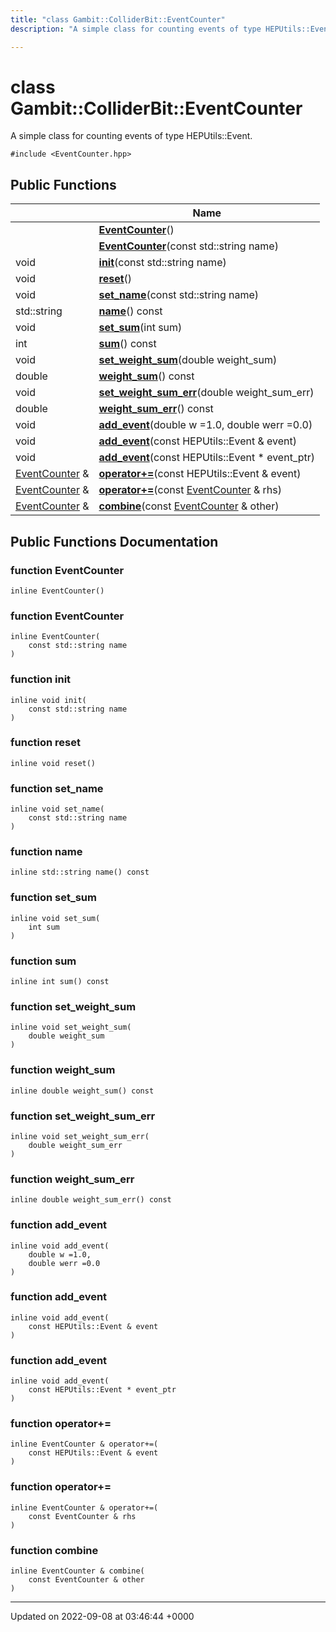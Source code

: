```yaml
---
title: "class Gambit::ColliderBit::EventCounter"
description: "A simple class for counting events of type HEPUtils::Event. "

---
```


# class Gambit::ColliderBit::EventCounter



A simple class for counting events of type HEPUtils::Event. 


`#include <EventCounter.hpp>`

## Public Functions

|                | Name           |
| -------------- | -------------- |
| | **[EventCounter](/documentation/code/classes/classgambit_1_1colliderbit_1_1eventcounter/#function-eventcounter)**() |
| | **[EventCounter](/documentation/code/classes/classgambit_1_1colliderbit_1_1eventcounter/#function-eventcounter)**(const std::string name) |
| void | **[init](/documentation/code/classes/classgambit_1_1colliderbit_1_1eventcounter/#function-init)**(const std::string name) |
| void | **[reset](/documentation/code/classes/classgambit_1_1colliderbit_1_1eventcounter/#function-reset)**() |
| void | **[set_name](/documentation/code/classes/classgambit_1_1colliderbit_1_1eventcounter/#function-set-name)**(const std::string name) |
| std::string | **[name](/documentation/code/classes/classgambit_1_1colliderbit_1_1eventcounter/#function-name)**() const |
| void | **[set_sum](/documentation/code/classes/classgambit_1_1colliderbit_1_1eventcounter/#function-set-sum)**(int sum) |
| int | **[sum](/documentation/code/classes/classgambit_1_1colliderbit_1_1eventcounter/#function-sum)**() const |
| void | **[set_weight_sum](/documentation/code/classes/classgambit_1_1colliderbit_1_1eventcounter/#function-set-weight-sum)**(double weight_sum) |
| double | **[weight_sum](/documentation/code/classes/classgambit_1_1colliderbit_1_1eventcounter/#function-weight-sum)**() const |
| void | **[set_weight_sum_err](/documentation/code/classes/classgambit_1_1colliderbit_1_1eventcounter/#function-set-weight-sum-err)**(double weight_sum_err) |
| double | **[weight_sum_err](/documentation/code/classes/classgambit_1_1colliderbit_1_1eventcounter/#function-weight-sum-err)**() const |
| void | **[add_event](/documentation/code/classes/classgambit_1_1colliderbit_1_1eventcounter/#function-add-event)**(double w =1.0, double werr =0.0) |
| void | **[add_event](/documentation/code/classes/classgambit_1_1colliderbit_1_1eventcounter/#function-add-event)**(const HEPUtils::Event & event) |
| void | **[add_event](/documentation/code/classes/classgambit_1_1colliderbit_1_1eventcounter/#function-add-event)**(const HEPUtils::Event * event_ptr) |
| [EventCounter](/documentation/code/classes/classgambit_1_1colliderbit_1_1eventcounter/) & | **[operator+=](/documentation/code/classes/classgambit_1_1colliderbit_1_1eventcounter/#function-operator)**(const HEPUtils::Event & event) |
| [EventCounter](/documentation/code/classes/classgambit_1_1colliderbit_1_1eventcounter/) & | **[operator+=](/documentation/code/classes/classgambit_1_1colliderbit_1_1eventcounter/#function-operator)**(const [EventCounter](/documentation/code/classes/classgambit_1_1colliderbit_1_1eventcounter/) & rhs) |
| [EventCounter](/documentation/code/classes/classgambit_1_1colliderbit_1_1eventcounter/) & | **[combine](/documentation/code/classes/classgambit_1_1colliderbit_1_1eventcounter/#function-combine)**(const [EventCounter](/documentation/code/classes/classgambit_1_1colliderbit_1_1eventcounter/) & other) |

## Public Functions Documentation

### function EventCounter

```
inline EventCounter()
```


### function EventCounter

```
inline EventCounter(
    const std::string name
)
```


### function init

```
inline void init(
    const std::string name
)
```


### function reset

```
inline void reset()
```


### function set_name

```
inline void set_name(
    const std::string name
)
```


### function name

```
inline std::string name() const
```


### function set_sum

```
inline void set_sum(
    int sum
)
```


### function sum

```
inline int sum() const
```


### function set_weight_sum

```
inline void set_weight_sum(
    double weight_sum
)
```


### function weight_sum

```
inline double weight_sum() const
```


### function set_weight_sum_err

```
inline void set_weight_sum_err(
    double weight_sum_err
)
```


### function weight_sum_err

```
inline double weight_sum_err() const
```


### function add_event

```
inline void add_event(
    double w =1.0,
    double werr =0.0
)
```


### function add_event

```
inline void add_event(
    const HEPUtils::Event & event
)
```


### function add_event

```
inline void add_event(
    const HEPUtils::Event * event_ptr
)
```


### function operator+=

```
inline EventCounter & operator+=(
    const HEPUtils::Event & event
)
```


### function operator+=

```
inline EventCounter & operator+=(
    const EventCounter & rhs
)
```


### function combine

```
inline EventCounter & combine(
    const EventCounter & other
)
```


-------------------------------

Updated on 2022-09-08 at 03:46:44 +0000
